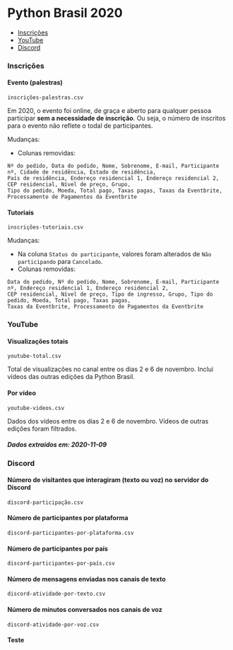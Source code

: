 # Python Brasil 2020

- [Inscrições](#Inscrições)
- [YouTube](#YouTube)
- [Discord](#Discord)

### Inscrições

#### Evento (palestras)

`inscrições-palestras.csv`

Em 2020, o evento foi online, de graça e aberto para qualquer pessoa participar **sem a necessidade de inscrição**. Ou seja, o número de inscritos para o evento não reflete o todal de participantes.

Mudanças:
- Colunas removidas:
```
Nº do pedido, Data do pedido, Nome, Sobrenome, E-mail, Participante nº, Cidade de residência, Estado de residência,
País de residência, Endereço residencial 1, Endereço residencial 2, CEP residencial, Nível de preço, Grupo,
Tipo do pedido, Moeda, Total pago, Taxas pagas, Taxas da Eventbrite, Processamento de Pagamentos da Eventbrite
```

#### Tutoriais

`inscrições-tutoriais.csv`

Mudanças:
- Na coluna `Status do participante`, valores foram alterados de `Não participando` para `Cancelado`.
- Colunas removidas:
```
Data do pedido, Nº do pedido, Nome, Sobrenome, E-mail, Participante nº, Endereço residencial 1, Endereço residencial 2,
CEP residencial, Nível de preço, Tipo de ingresso, Grupo, Tipo do pedido, Moeda, Total pago, Taxas pagas,
Taxas da Eventbrite, Processamento de Pagamentos da Eventbrite
```

### YouTube

#### Visualizações totais
`youtube-total.csv`

Total de visualizações no canal entre os dias 2 e 6 de novembro. Inclui vídeos das outras edições da Python Brasil.

#### Por vídeo

`youtube-videos.csv`

Dados dos vídeos entre os dias 2 e 6 de novembro. Vídeos de outras edições foram filtrados.

##### Dados extraidos em: 2020-11-09

### Discord

#### Número de visitantes que interagiram (texto ou voz) no servidor do Discord 

`discord-participação.csv`

#### Número de participantes por plataforma

`discord-participantes-por-plataforma.csv`

#### Número de participantes por país

`discord-participantes-por-país.csv`

#### Número de mensagens enviadas nos canais de texto

`discord-atividade-por-texto.csv`

#### Número de minutos conversados nos canais de voz

`discord-atividade-por-voz.csv`

#### Teste
